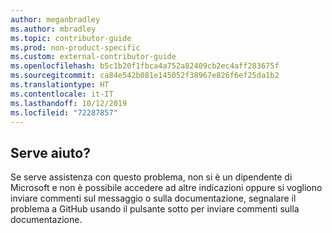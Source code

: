```yaml
---
author: meganbradley
ms.author: mbradley
ms.topic: contributor-guide
ms.prod: non-product-specific
ms.custom: external-contributor-guide
ms.openlocfilehash: b5c1b20f1fbca4a752a82409cb2ec4aff283675f
ms.sourcegitcommit: ca84e542b081e145052f38967e826f6ef25da1b2
ms.translationtype: HT
ms.contentlocale: it-IT
ms.lasthandoff: 10/12/2019
ms.locfileid: "72287857"
---
```

## <a name="need-help"></a>Serve aiuto?

Se serve assistenza con questo problema, non si è un dipendente di Microsoft e non è possibile accedere ad altre indicazioni oppure si vogliono inviare commenti sul messaggio o sulla documentazione, segnalare il problema a GitHub usando il pulsante sotto per inviare commenti sulla documentazione.